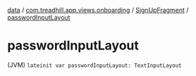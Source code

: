 [data](../../index.md) / [com.treadhill.app.views.onboarding](../index.md) / [SignUpFragment](index.md) / [passwordInputLayout](./password-input-layout.md)

# passwordInputLayout

(JVM) `lateinit var passwordInputLayout: TextInputLayout`
